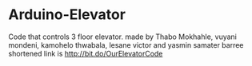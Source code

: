 # Arduino-Elevator
Code that controls 3 floor elevator. made by Thabo Mokhahle, vuyani mondeni, kamohelo thwabala, lesane victor and yasmin samater barree
shortened link is http://bit.do/OurElevatorCode
